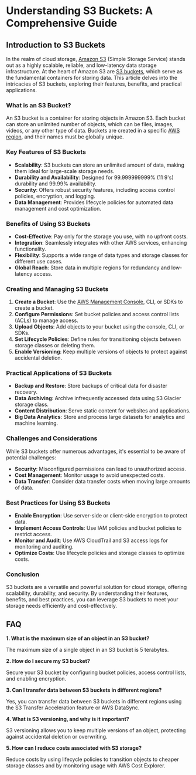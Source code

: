 # Understanding S3 Buckets: A Comprehensive Guide

## Introduction to S3 Buckets

In the realm of cloud storage, [Amazon S3](https://aws.amazon.com/s3/) (Simple Storage Service) stands out as a highly scalable, reliable, and low-latency data storage infrastructure. At the heart of Amazon S3 are [S3 buckets](https://docs.aws.amazon.com/AmazonS3/latest/userguide/UsingBucket.html), which serve as the fundamental containers for storing data. This article delves into the intricacies of S3 buckets, exploring their features, benefits, and practical applications.

### What is an S3 Bucket?

An S3 bucket is a container for storing objects in Amazon S3. Each bucket can store an unlimited number of objects, which can be files, images, videos, or any other type of data. Buckets are created in a specific [AWS region](https://aws.amazon.com/about-aws/global-infrastructure/regions_az/), and their names must be globally unique.

### Key Features of S3 Buckets

- **Scalability**: S3 buckets can store an unlimited amount of data, making them ideal for large-scale storage needs.
- **Durability and Availability**: Designed for 99.999999999% (11 9's) durability and 99.99% availability.
- **Security**: Offers robust security features, including access control policies, encryption, and logging.
- **Data Management**: Provides lifecycle policies for automated data management and cost optimization.

### Benefits of Using S3 Buckets

- **Cost-Effective**: Pay only for the storage you use, with no upfront costs.
- **Integration**: Seamlessly integrates with other AWS services, enhancing functionality.
- **Flexibility**: Supports a wide range of data types and storage classes for different use cases.
- **Global Reach**: Store data in multiple regions for redundancy and low-latency access.

### Creating and Managing S3 Buckets

1. **Create a Bucket**: Use the [AWS Management Console](https://aws.amazon.com/console/), CLI, or SDKs to create a bucket.
2. **Configure Permissions**: Set bucket policies and access control lists (ACLs) to manage access.
3. **Upload Objects**: Add objects to your bucket using the console, CLI, or SDKs.
4. **Set Lifecycle Policies**: Define rules for transitioning objects between storage classes or deleting them.
5. **Enable Versioning**: Keep multiple versions of objects to protect against accidental deletion.

### Practical Applications of S3 Buckets

- **Backup and Restore**: Store backups of critical data for disaster recovery.
- **Data Archiving**: Archive infrequently accessed data using S3 Glacier storage class.
- **Content Distribution**: Serve static content for websites and applications.
- **Big Data Analytics**: Store and process large datasets for analytics and machine learning.

### Challenges and Considerations

While S3 buckets offer numerous advantages, it's essential to be aware of potential challenges:

- **Security**: Misconfigured permissions can lead to unauthorized access.
- **Cost Management**: Monitor usage to avoid unexpected costs.
- **Data Transfer**: Consider data transfer costs when moving large amounts of data.

### Best Practices for Using S3 Buckets

- **Enable Encryption**: Use server-side or client-side encryption to protect data.
- **Implement Access Controls**: Use IAM policies and bucket policies to restrict access.
- **Monitor and Audit**: Use AWS CloudTrail and S3 access logs for monitoring and auditing.
- **Optimize Costs**: Use lifecycle policies and storage classes to optimize costs.

### Conclusion

S3 buckets are a versatile and powerful solution for cloud storage, offering scalability, durability, and security. By understanding their features, benefits, and best practices, you can leverage S3 buckets to meet your storage needs efficiently and cost-effectively.

## FAQ

**1. What is the maximum size of an object in an S3 bucket?**

The maximum size of a single object in an S3 bucket is 5 terabytes.

**2. How do I secure my S3 bucket?**

Secure your S3 bucket by configuring bucket policies, access control lists, and enabling encryption.

**3. Can I transfer data between S3 buckets in different regions?**

Yes, you can transfer data between S3 buckets in different regions using the S3 Transfer Acceleration feature or AWS DataSync.

**4. What is S3 versioning, and why is it important?**

S3 versioning allows you to keep multiple versions of an object, protecting against accidental deletion or overwriting.

**5. How can I reduce costs associated with S3 storage?**

Reduce costs by using lifecycle policies to transition objects to cheaper storage classes and by monitoring usage with AWS Cost Explorer.
